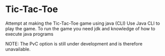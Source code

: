 # Tic-Tac-Toe
Attempt at making the Tic-Tac-Toe game using java (CLI)
Use Java CLI to play the game.
To run the game you need jdk and knowledge of how to execute java programs

NOTE: The PvC option is still under development and is therefore unavailable.
